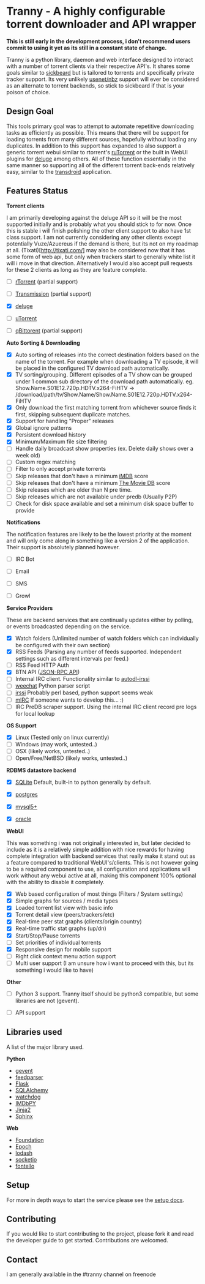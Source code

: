 # Tranny - A highly configurable torrent downloader and API wrapper


**This is still early in the development process, i don't recommend users commit to using it yet as its still in a constant
state of change.**

Tranny is a python library, daemon and web interface designed to interact with a number of torrent clients via their respective
API's. It shares some goals similar to [sickbeard](http://sickbeard.com/) but is tailored to torrents and
specifically private tracker support. Its very unlikely [usenet/nbz](http://en.wikipedia.org/wiki/NZB) support will
ever be considered as an alternate to torrent backends, so stick to sickbeard if that is your poison of choice.

## Design Goal

This tools primary goal was to attempt to automate repetitive downloading tasks as efficiently as possible. This
means that there will be support for loading torrents from many different sources, hopefully without loading
any duplicates. In addition to this support has expanded to also support a generic torrent webui similar to rtorrent's
[ruTorrent](https://github.com/Novik/ruTorrent) or the built in WebUI plugins for [deluge](http://deluge-torrent.org/) among
others. All of these function essentially in the same manner so supporting all of the different torrent
back-ends relatively easy, similar to the [transdroid](http://www.transdroid.org/) application.

## Features Status

**Torrent clients**

I am primarily developing against the deluge API so it will be the most supported initially and is probably
what you should stick to for now. Once this is stable i will finish polishing the other client support to also
have 1st class support. I am not currently considering any other clients except potentially Vuze/Azuereus if the
demand is there, but its not on my roadmap at all. (Tixati)[http://tixati.com/] may also be considered now that it
has some form of web api, but only when trackers start to generally white list it will i move in that direction.
Alternatively I would also accept pull requests for these 2 clients as long as they are feature complete.

- [ ] [rTorrent](https://github.com/rakshasa/rtorrent) (partial support)
- [ ] [Transmission](http://www.transmissionbt.com/) (partial support)
- [x] [deluge](http://deluge-torrent.org/)
- [ ] [uTorrent](http://www.utorrent.com/)
- [ ] [qBittorent](http://www.qbittorrent.org/) (partial support)


**Auto Sorting & Downloading**

- [x] Auto sorting of releases into the correct destination folders based on the name of the torrent. For example
when downloading a TV episode, it will be placed in the configured TV download path automatically.
- [x] TV sorting/grouping. Different episodes of a TV show can be grouped under 1 common sub directory of the
download path automatically. eg. Show.Name.S01E12.720p.HDTV.x264-FiHTV -> /download/path/tv/Show.Name/Show.Name.S01E12.720p.HDTV.x264-FiHTV
- [x] Only download the first matching torrent from whichever source finds it first, skipping subsequent duplicate
matches.
- [x] Support for handling "Proper" releases
- [x] Global ignore patterns
- [x] Persistent download history
- [x] Minimum/Maximum file size filtering
- [ ] Handle daily broadcast show properties (ex. Delete daily shows over a week old)
- [ ] Custom regex matching
- [ ] Filter to only accept private torrents
- [ ] Skip releases that don't have a minimum [iMDB](http://imdb.com) score
- [ ] Skip releases that don't have a minimum [The Movie DB](http://themoviedb.org) score
- [ ] Skip releases which are older than N pre time.
- [ ] Skip releases which are not available under predb (Usually P2P)
- [ ] Check for disk space available and set a minimum disk space buffer to provide

**Notifications**

The notification features are likely to be the lowest priority at the moment and will only come along in something
like a version 2 of the application. Their support is absolutely planned however.

- [ ] IRC Bot
- [ ] Email
- [ ] SMS
- [ ] Growl


**Service Providers**

These are backend services that are continually updates either by polling, or events broadcasted depending
on the service.

- [x] Watch folders (Unlimited number of watch folders which can individually be configured with their own section)
- [x] RSS Feeds (Parsing any number of feeds supported. Independent settings such as different intervals per feed.)
- [ ] RSS Feed HTTP Auth
- [x] BTN API ([JSON-RPC API](http://btnapps.net/docs.php))
- [ ] Internal IRC client. Functionality similar to [autodl-irssi](http://sourceforge.net/projects/autodl-irssi/)
- [ ] [weechat](http://www.weechat.org/) Python parser script
- [ ] [irssi](http://www.irssi.org/) Probably perl based, python support seems weak
- [ ] [mIRC](http://www.mirc.com/) If someone wants to develop this... :)
- [ ] IRC PreDB scraper support. Using the internal IRC client record pre logs for local lookup

**OS Support**

- [x] Linux (Tested only on linux currently)
- [ ] Windows (may work, untested..)
- [ ] OSX (likely works, untested..)
- [ ] Open/Free/NetBSD (likely works, untested..)

**RDBMS datastore backend**

- [x] [SQLite](http://www.sqlite.org/) Default, built-in to python generally by default.
- [x] [postgres](http://www.postgresql.org/)
- [x] [mysql5+](http://mysql.com)
- [x] [oracle](http://oracle.com)


**WebUI**

This was something i was not originally interested in, but later decided to include as it is a relatively simple
addition with nice rewards for having complete integration with backend services that really make it stand out
as a feature compared to traditional WebUI's/clients. This is not however going to be a required component to use, all
configuration and applications will work without any webui active at all, making this component 100% optional with
the ability to disable it completely.

- [x] Web based configuration of most things (Filters / System settings)
- [x] Simple graphs for sources / media types
- [x] Loaded torrent list view with basic info
- [x] Torrent detail view (peers/trackers/etc)
- [x] Real-time peer stat graphs (clients/origin country)
- [x] Real-time traffic stat graphs (up/dn)
- [x] Start/Stop/Pause torrents
- [ ] Set priorities of individual torrents
- [x] Responsive design for mobile support
- [ ] Right click context menu action support
- [ ] Multi user support (I am unsure how i want to proceed with this, but its something i would like to have)

**Other**

- [ ] Python 3 support. Tranny itself should be python3 compatible, but some libraries are not (gevent).
- [ ] API support


## Libraries used

A list of the major library used.

**Python**

- [gevent](http://www.gevent.org/)
- [feedparser](https://code.google.com/p/feedparser/)
- [Flask](http://flask.pocoo.org/)
- [SQLAlchemy](http://www.sqlalchemy.org/)
- [watchdog](https://github.com/gorakhargosh/watchdog)
- [IMDbPY](http://imdbpy.sourceforge.net/)
- [Jinja2](https://github.com/mitsuhiko/jinja2)
- [Sphinx](http://sphinx-doc.org/)

**Web**

- [Foundation](http://foundation.zurb.com/)
- [Epoch](https://github.com/fastly/epoch)
- [lodash](http://lodash.com/)
- [socketio](http://socket.io/)
- [fontello](http://fontello.com/)


## Setup

For more in depth ways to start the service please see the [setup docs](docs/setup.md).

## Contributing

If you would like to start contributing to the project, please fork it and read the 
developer guide to get started. Contributions are welcomed.



## Contact

I am generally available in the #tranny channel on freenode
